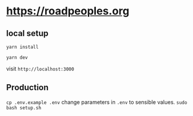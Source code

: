 # https://roadpeoples.org

## local setup

`yarn install`

`yarn dev`

visit `http://localhost:3000`

## Production

`cp .env.example .env`
change parameters in `.env` to sensible values.
`sudo bash setup.sh`
